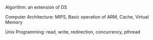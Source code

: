 Algorithm: an extension of DS

Computer Architecture: MIPS, Basic operation of ARM, Cache, Virtual Memory

Unix Programming: read, write, redirection, concurrency, pthread
